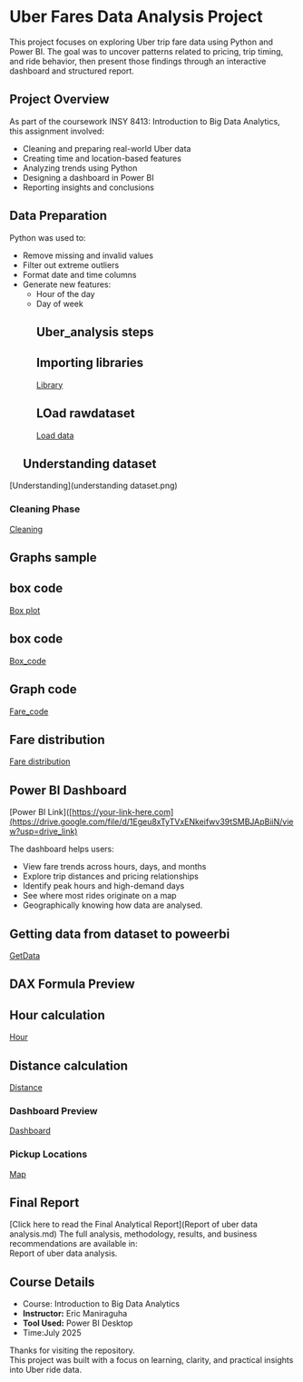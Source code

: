 #  Uber Fares Data Analysis Project

This project focuses on exploring Uber trip fare data using Python and Power BI. 
The goal was to uncover patterns related to pricing, trip timing, and ride behavior, 
then present those findings through an interactive dashboard and structured report.
## Project Overview

As part of the coursework INSY 8413: Introduction to Big Data Analytics, this assignment involved:
- Cleaning and preparing real-world Uber data
- Creating time and location-based features
- Analyzing trends using Python
- Designing a dashboard in Power BI
- Reporting insights and conclusions

## Data Preparation

Python was used to:
- Remove missing and invalid values
- Filter out extreme outliers
- Format date and time columns
- Generate new features:
  - Hour of the day
  - Day of week
    ## Uber_analysis steps
    ## Importing libraries
    [Library](Imports_to_be_used.png)
    ## LOad rawdataset
    [Load data](Load_rawset.png)
   ## Understanding dataset
[Understanding](understanding dataset.png)
### Cleaning Phase  
[Cleaning](clean_data.png)
## Graphs sample
## box code
[Box plot](boxplot.png)
## box code
[Box_code](boxplot_code.png)
## Graph code
[Fare_code](fare_distribution_graph_code.png)
## Fare distribution
[Fare distribution](fare_distribution_graph.png)
## Power BI Dashboard
[Power BI Link]([https://your-link-here.com](https://drive.google.com/file/d/1Egeu8xTyTVxENkeifwv39tSMBJApBiiN/view?usp=drive_link)


The dashboard helps users:
- View fare trends across hours, days, and months
- Explore trip distances and pricing relationships
- Identify peak hours and high-demand days
- See where most rides originate on a map
- Geographically knowing how data are analysed.
  
 
## Getting data from dataset to poweerbi
[GetData](getdata_from_uber.png)
## DAX Formula Preview 
## Hour calculation
[Hour](Hour_calculation.png)
## Distance calculation
[Distance](Distance_calculation.png)
### Dashboard Preview 
[Dashboard](uber_dashboard.png)
### Pickup Locations  
[Map](mappowerbi.png)
##  Final Report
[Click here to read the Final Analytical Report](Report of uber data analysis.md)
The full analysis, methodology, results, and business recommendations are available in:  
Report of uber data analysis.

##  Course Details

- Course: Introduction to Big Data Analytics  
- **Instructor:** Eric Maniraguha  
- **Tool Used:** Power BI Desktop  
- Time:July 2025

Thanks for visiting the repository.  
This project was built with a focus on learning, clarity, and practical insights into Uber ride data.
